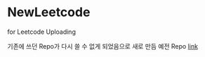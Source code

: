 # NewLeetcode
for Leetcode Uploading

기존에 쓰던 Repo가 다시 쓸 수 없게 되었음으로 새로 만듬
예전 Repo 
[link](https://github.com/leedo97y/Preparing_CordingTest)
